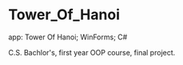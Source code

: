 # Tower_Of_Hanoi
app: Tower Of Hanoi; WinForms; C#

C.S. Bachlor's, first year OOP course, final project.
